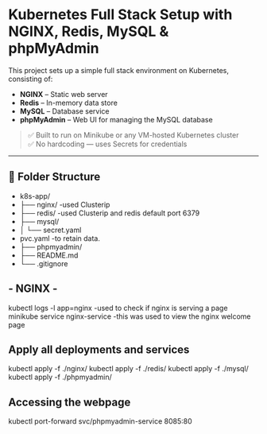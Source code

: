 # Kubernetes Full Stack Setup with NGINX, Redis, MySQL & phpMyAdmin

This project sets up a simple full stack environment on Kubernetes, consisting of:

- **NGINX** – Static web server
- **Redis** – In-memory data store
- **MySQL** – Database service
- **phpMyAdmin** – Web UI for managing the MySQL database

> ✅ Built to run on Minikube or any VM-hosted Kubernetes cluster  
> ✅ No hardcoding — uses Secrets for credentials  


---

## 📁 Folder Structure
- k8s-app/
- ├── nginx/    -used Clusterip
- ├── redis/     -used Clusterip and redis default port 6379
- ├── mysql/
- │ └── secret.yaml 
-    pvc.yaml     -to retain data.
- ├── phpmyadmin/   
- ├── README.md
- └── .gitignore

## - **NGINX** - 
kubectl logs -l app=nginx   -used to check if nginx is serving a page
minikube service nginx-service  -this was used to view the nginx welcome page
## Apply all deployments and services
kubectl apply -f ./nginx/
kubectl apply -f ./redis/
kubectl apply -f ./mysql/
kubectl apply -f ./phpmyadmin/
## Accessing the webpage
kubectl port-forward svc/phpmyadmin-service 8085:80

